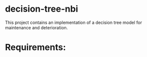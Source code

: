 # decision-tree-nbi

This project contains an implementation of a decision tree model for maintenance and deterioration.

# Requirements:
